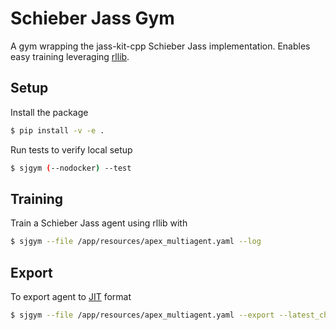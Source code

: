 # Schieber Jass Gym
A gym wrapping the jass-kit-cpp Schieber Jass implementation.
Enables easy training leveraging [rllib](https://docs.ray.io/en/latest/rllib/index.html).

## Setup
Install the package

```bash
$ pip install -v -e .
```

Run tests to verify local setup

```bash
$ sjgym (--nodocker) --test
```

## Training
Train a Schieber Jass agent using rllib with

```bash
$ sjgym --file /app/resources/apex_multiagent.yaml --log
```

## Export
To export agent to [JIT](https://pytorch.org/docs/stable/jit.html) format 

```bash
$ sjgym --file /app/resources/apex_multiagent.yaml --export --latest_checkpoint <path-to-checkpoints>
```